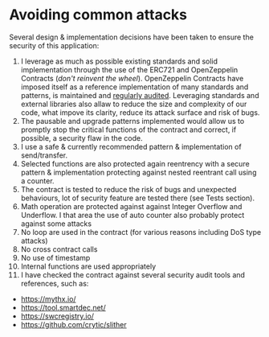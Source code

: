 # Avoiding common attacks

Several design & implementation decisions have been taken to ensure the security of this application:

1. I leverage as much as possible existing standards and solid implementation through the use of the ERC721 and OpenZeppelin Contracts (*don't reinvent the wheel*). 
OpenZeppelin Contracts have imposed itself as a reference implementation of many standards and patterns, is maintained and [regularly audited](https://github.com/OpenZeppelin/openzeppelin-contracts/tree/master/audit).
Leveraging standards and external libraries also allaw to reduce the size and complexity of our code, what impove its clarity, reduce its attack surface and risk of bugs.
2. The pausable and upgrade patterns implemented would allow us to promptly stop the critical functions of the contract and correct, if possible, a security flaw in the code.
3. I use a safe & currently recommended pattern & implementation of send/transfer.
4. Selected functions are also protected again reentrency with a secure pattern & implementation protecting against nested reentrant call using a counter. 
5. The contract is tested to reduce the risk of bugs and unexpected behaviours, lot of security feature are tested there (see Tests section).
6. Math operation are protected against against Integer Overflow and Underflow. I that area the use of auto counter also probably protect against some attacks
7. No loop are used in the contract (for various reasons including DoS type attacks)
8. No cross contract calls
9. No use of timestamp
10. Internal functions are used appropriately 
11. I have checked the contract against several security audit tools and references, such as:  
 - https://mythx.io/
 - https://tool.smartdec.net/
 - https://swcregistry.io/
 - https://github.com/crytic/slither
